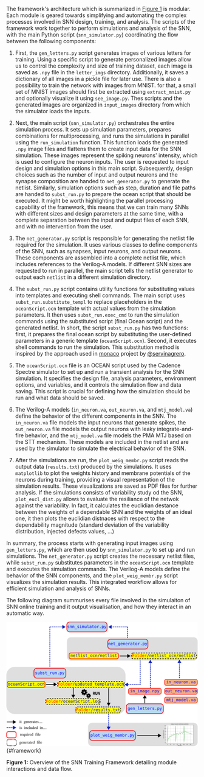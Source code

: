 The framework's architecture which is summarized in [Figure 1](#framework) is modular. Each module is geared towards simplifying and automating the complex processes involved in SNN design, training, and analysis. The scripts of the framework work together to perform simulations and analysis of the SNN, with the main Python script (`snn_simulator.py`) coordinating the flow between the following components:

1. First, the `gen_letters.py` script generates images of various letters for training. Using a specific script to generate personalized images allow us to control the complexity and size of training dataset, each image is saved as `.npy` file in the `letter_imgs` directory. Additionally, it saves a dictionary of all images in a pickle file for later use. There is also a possibility to train the network with images from MNIST. for that, a small set of MNIST images should first be extracted using `extract_mnist.py` and optionally visualize it using `see_image.py`. Thes scripts and the generated images are organized in `input_images` directory from which the simulator loads the inputs.

2. Next, the main script (`snn_simulator.py`) orchestrates the entire simulation process. It sets up simulation parameters, prepares combinations for multiprocessing, and runs the simulations in parallel using the `run_simulation` function. This function loads the generated `.npy` image files and flattens them to create input data for the SNN simulation. These images represent the spiking neurons' intensity, which is used to configure the neuron inputs. The user is requested to input design and simulation options in this main script. Subsequently, design choices such as the number of input and output neurons and the synapse composition are handed to `net_generator.py` to generate the netlist. Similarly, simulation options such as step, duration and file paths are handed to `subst_run.py` to prepare the ocean script that should be executed. It might be worth highlighting the parallel processing capability of the framework, this means that we can train many SNNs with different sizes and design parameters at the same time, with a complete separation between the input and output files of each SNN, and with no intervention from the user.

3. The `net_generator.py` script is responsible for generating the netlist file required for the simulation. It uses various classes to define components of the SNN, such as synapses, input neurons, and output neurons. These components are assembled into a complete netlist file, which includes references to the Verilog-A models. If different SNN sizes are requested to run in parallel, the main script tells the netlist generator to output each `netlist` in a different simulation directory.

4. The `subst_run.py` script contains utility functions for substituting values into templates and executing shell commands. The main script uses `subst_run.substitute_templ` to replace placeholders in the `oceanScript.ocn` template with actual values from the simulation parameters. It then uses `subst_run.exec_cmd` to run the simulation commands using the substituted script (final Ocean script) and the generated netlist. In short, the script `subst_run.py` has two functions: first, it prepares the final ocean script by substituting the user-defined parameters in a generic template (`oceanScript.ocn`). Second, it executes shell commands to run the simulation. This substitution method is inspired by the approach used in [monaco](https://github.com/servinagrero/monaco/tree/develop) project by [@servinagrero](https://github.com/servinagrero).


5. The `oceanScript.ocn` file is an OCEAN script used by the Cadence Spectre simulator to set up and run a transient analysis for the SNN simulation. It specifies the design file, analysis parameters, environment options, and variables, and it controls the simulation flow and data saving. This script is crucial for defining how the simulation should be run and what data should be saved.

6. The Verilog-A models (`in_neuron.va`, `out_neuron.va`, and `mtj_model.va`) define the behavior of the different components in the SNN. The `in_neuron.va` file models the input neurons that generate spikes, the `out_neuron.va` file models the output neurons with leaky integrate-and-fire behavior, and the `mtj_model.va` file models the PMA MTJ based on the STT mechanism. These models are included in the netlist and are used by the simulator to simulate the electrical behavior of the SNN.

7. After the simulations are run, the `plot_weig_membr.py` script reads the output data (`results.txt`) produced by the simulations. It uses `matplotlib` to plot the weights history and membrane potentials of the neurons during training, providing a visual representation of the simulation results. These visualizations are saved as PDF files for further analysis. If the simulations consists of variability study od the SNN, `plot_eucl_dist.py` allows to evaluate the resiliance of the netwok against the variability. In fact, it calculates the euclidian destance between the weights of a dependable SNN and the weights of an ideal one, it then plots the euclidian distnaces with respect to the dependability magnitude (standard deviation of the variability distribution, injected defects values, ...) 

In summary, the process starts with generating input images using `gen_letters.py`, which are then used by `snn_simulator.py` to set up and run simulations. The `net_generator.py` script creates the necessary netlist files, while `subst_run.py` substitutes parameters in the `oceanScript.ocn` template and executes the simulation commands. The Verilog-A models define the behavior of the SNN components, and the `plot_weig_membr.py` script visualizes the simulation results. This integrated workflow allows for efficient simulation and analysis of SNNs.

The following diagram summurises every file involved in the simulaiton of SNN online training and it output visualisation, and how they interact in an automatic way. 

![Framework Diagram](img/framework.png){#framework}
<p><b>Figure 1:</b> Overview of the SNN Training Framework detailing module interactions and data flow.</p>
